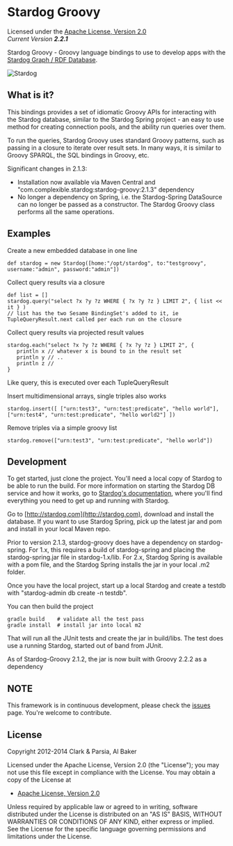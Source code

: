 Stardog Groovy
==========

Licensed under the [Apache License, Version 2.0](http://www.apache.org/licenses/LICENSE-2.0)  
_Current Version **2.2.1**_ 

Stardog Groovy - Groovy language bindings to use to develop apps with the [Stardog Graph / RDF Database](http://stardog.com).  

![Stardog](http://docs.stardog.com/img/sd.png)   

## What is it? ##

This bindings provides a set of idiomatic Groovy APIs for interacting with the Stardog database, similar to the Stardog Spring project - an easy to use method for creating connection pools, and the ability run queries over them.

To run the queries, Stardog Groovy uses standard Groovy patterns, such as passing in a closure to iterate over result sets.  In many ways, it is similar to Groovy SPARQL, the SQL bindings in Groovy, etc.

Significant changes in 2.1.3:

*    Installation now available via Maven Central and "com.complexible.stardog:stardog-groovy:2.1.3" dependency
*    No longer a dependency on Spring, i.e. the Stardog-Spring DataSource can no longer be passed as a constructor.  The Stardog Groovy class performs all the same operations.


## Examples ##

Create a new embedded database in one line

	def stardog = new Stardog([home:"/opt/stardog", to:"testgroovy", username:"admin", password:"admin"])

Collect query results via a closure

	def list = []
	stardog.query("select ?x ?y ?z WHERE { ?x ?y ?z } LIMIT 2", { list << it } )
	// list has the two Sesame BindingSet's added to it, ie TupleQueryResult.next called per each run on the closure

Collect query results via projected result values

    stardog.each("select ?x ?y ?z WHERE { ?x ?y ?z } LIMIT 2", {
       println x // whatever x is bound to in the result set
       println y // ..
       println z // 
    }

Like query, this is executed over each TupleQueryResult

Insert multidimensional arrays, single triples also works

	stardog.insert([ ["urn:test3", "urn:test:predicate", "hello world"], ["urn:test4", "urn:test:predicate", "hello world2"] ])

Remove triples via a simple groovy list

	stardog.remove(["urn:test3", "urn:test:predicate", "hello world"])

## Development ##

To get started, just clone the project. You'll need a local copy of Stardog to be able to run the build. For more information on starting the Stardog DB service and how it works, go to [Stardog's documentation](http://stardog.com/docs/), where you'll find everything you need to get up and running with Stardog.

Go to [http://stardog.com](http://stardog.com), download and install the database. If you want to use Stardog Spring, pick up the latest jar and pom and install in your local Maven repo.  

Prior to version 2.1.3, stardog-groovy does have a dependency on stardog-spring.  For 1.x, this requires a build of stardog-spring and placing the stardog-spring.jar file in stardog-1.x/lib.  For 2.x, Stardog Spring is available with a pom file, and the Stardog Spring installs the jar in your local .m2 folder.

Once you have the local project, start up a local Stardog and create a testdb with "stardog-admin db create -n testdb".

You can then build the project

    gradle build    # validate all the test pass
    gradle install  # install jar into local m2

That will run all the JUnit tests and create the jar in build/libs.  The test does use a running Stardog, started out of band from JUnit.

As of Stardog-Groovy 2.1.2, the jar is now built with Groovy 2.2.2 as a dependency

## NOTE ##

This framework is in continuous development, please check the [issues](https://github.com/clarkparsia/stardog-groovy/issues) page. You're welcome to contribute.

## License

Copyright 2012-2014 Clark & Parsia, Al Baker

Licensed under the Apache License, Version 2.0 (the "License");
you may not use this file except in compliance with the License.
You may obtain a copy of the License at

* [Apache License, Version 2.0](http://www.apache.org/licenses/LICENSE-2.0)  

Unless required by applicable law or agreed to in writing, software
distributed under the License is distributed on an "AS IS" BASIS,
WITHOUT WARRANTIES OR CONDITIONS OF ANY KIND, either express or implied.
See the License for the specific language governing permissions and
limitations under the License.


